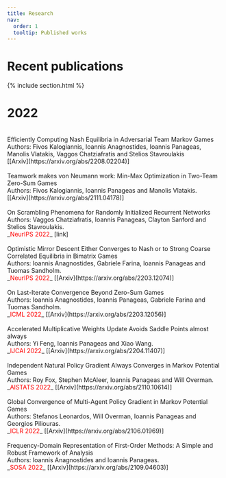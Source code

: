 ```yaml
---
title: Research
nav:
  order: 1
  tooltip: Published works
---
```


# <i class="fas fa-microscope"></i>Recent publications


{% include section.html %}

2022
======

<br/>
Efficiently Computing Nash Equilibria in Adversarial Team Markov Games <br/>
Authors: Fivos Kalogiannis, Ioannis Anagnostides, Ioannis Panageas, Manolis Vlatakis, Vaggos Chatziafratis and Stelios Stavroulakis <br/>
[[Arxiv](https://arxiv.org/abs/2208.02204)] <br/>
<br/>
Teamwork makes von Neumann work: Min-Max Optimization in Two-Team Zero-Sum Games <br/>
Authors: Fivos Kalogiannis, Ioannis Panageas and Manolis Vlatakis. <br/>
[[Arxiv](https://arxiv.org/abs/2111.04178)] <br/>
<br/>
On Scrambling Phenomena for Randomly Initialized Recurrent Networks <br/>
Authors: Vaggos Chatziafratis, Ioannis Panageas, Clayton Sanford and Stelios Stavroulakis.  <br/>
_<font color="red">NeurIPS 2022</font>_ [link] <br/>
<br/>
Optimistic Mirror Descent Either Converges to Nash or to Strong Coarse Correlated Equilibria in Bimatrix Games <br/>
Authors: Ioannis Anagnostides, Gabriele Farina, Ioannis Panageas and Tuomas Sandholm. <br/>
_<font color="red">NeurIPS 2022</font>_ [[Arxiv](https://arxiv.org/abs/2203.12074)] <br/>
<br/>
On Last-Iterate Convergence Beyond Zero-Sum Games  <br/>
Authors: Ioannis Anagnostides, Ioannis Panageas, Gabriele Farina and Tuomas Sandholm. <br/>
_<font color="red">ICML 2022</font>_ [[Arxiv](https://arxiv.org/abs/2203.12056)] <br/>
<br/>
Accelerated Multiplicative Weights Update Avoids Saddle Points almost always <br/>
Authors: Yi Feng, Ioannis Panageas and Xiao Wang. <br/>
_<font color="red">IJCAI 2022</font>_ [[Arxiv](https://arxiv.org/abs/2204.11407)] <br/>
<br/>
Independent Natural Policy Gradient Always Converges in Markov Potential Games <br/>
Authors: Roy Fox, Stephen McAleer, Ioannis Panageas and Will Overman. <br/>
_<font color="red">AISTATS 2022</font>_ [[Arxiv](https://arxiv.org/abs/2110.10614)] <br/>
<br/>
Global Convergence of Multi-Agent Policy Gradient in Markov Potential Games<br/> 
Authors: Stefanos Leonardos, Will Overman, Ioannis Panageas and Georgios Piliouras. <br/>
_<font color="red">ICLR 2022</font>_ [[Arxiv](https://arxiv.org/abs/2106.01969)] <br/>
<br/>
Frequency-Domain Representation of First-Order Methods: A Simple and Robust Framework of Analysis <br/> 
Authors: Ioannis Anagnostides and Ioannis Panageas. <br/>
_<font color="red">SOSA 2022</font>_ [[Arxiv](https://arxiv.org/abs/2109.04603)] <br/>
